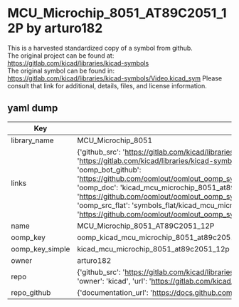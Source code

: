 # MCU_Microchip_8051_AT89C2051_12P by arturo182  
This is a harvested standardized copy of a symbol from github.  
The original project can be found at:  
https://gitlab.com/kicad/libraries/kicad-symbols  
The original symbol can be found in:
https://gitlab.com/kicad/libraries/kicad-symbols/Video.kicad_sym
Please consult that link for additional, details, files, and license information.  
## yaml dump  
| Key | Value |  
| --- | --- |  
| library_name | MCU_Microchip_8051 |  
| links | {'github_src': 'https://gitlab.com/kicad/libraries/kicad-symbols/Video.kicad_sym', 'github_src_repo': 'https://gitlab.com/kicad/libraries/kicad-symbols', 'oomp_bot': 'kicad_mcu_microchip_8051_at89c2051_12p/working', 'oomp_bot_github': 'https://github.com/oomlout/oomlout_oomp_symbol_bot/tree/main/kicad_mcu_microchip_8051_at89c2051_12p/working', 'oomp_doc': 'kicad_mcu_microchip_8051_at89c2051_12p/working', 'oomp_doc_github': 'https://github.com/oomlout/oomlout_oomp_symbol_doc/tree/main/kicad_mcu_microchip_8051_at89c2051_12p/working', 'oomp_src_flat': 'symbols_flat/kicad_mcu_microchip_8051_at89c2051_12p/working', 'oomp_src_flat_github': 'https://github.com/oomlout/oomlout_oomp_symbol_src/tree/main/kicad_mcu_microchip_8051_at89c2051_12p/working'} |  
| name | MCU_Microchip_8051_AT89C2051_12P |  
| oomp_key | oomp_kicad_mcu_microchip_8051_at89c2051_12p |  
| oomp_key_simple | kicad_mcu_microchip_8051_at89c2051_12p |  
| owner | arturo182 |  
| repo | {'github_src': 'https://gitlab.com/kicad/libraries/kicad-symbols/Video.kicad_sym', 'name': 'libraries/kicad-symbols', 'owner': 'kicad', 'url': 'https://gitlab.com/kicad/libraries/kicad-symbols'} |  
| repo_github | {'documentation_url': 'https://docs.github.com/rest/repos/repos#get-a-repository', 'message': 'Not Found'} |  


